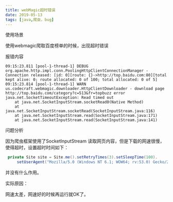 ```yaml
---
title: webMagic超时错误
date: 2019-05-13
tags: [java,爬虫，bug] 
---
```


使用场景

使用webmagic爬取百度榜单的时候，出现超时错误

<!--more-->

报错内容

```
09:15:23.811 [pool-1-thread-1] DEBUG org.apache.http.impl.conn.PoolingHttpClientConnectionManager - Connection released: [id: 0][route: {}->http://top.baidu.com:80][total kept alive: 0; route allocated: 0 of 100; total allocated: 0 of 5]
09:15:23.814 [pool-1-thread-1] WARN us.codecraft.webmagic.downloader.HttpClientDownloader - download page http://top.baidu.com/category?c=513&fr=topbuzz error
java.net.SocketTimeoutException: Read timed out
	at java.net.SocketInputStream.socketRead0(Native Method)
	at java.net.SocketInputStream.socketRead(SocketInputStream.java:116)
	at java.net.SocketInputStream.read(SocketInputStream.java:171)
	at java.net.SocketInputStream.read(SocketInputStream.java:141)
```

问题分析

因为爬虫框架使用了SocketInputStream 读取网页内容，但是下载的网速很慢，使得超时，设置超时时间如下：

```java
 private Site site = Site.me().setRetryTimes(3).setSleepTime(100).
     setUserAgent("Mozilla/5.0 (Windows NT 6.1; WOW64; rv:53.0) Gecko/20100101 Firefox/53.0").setTimeOut(100000);

```

并没有什么作用。

实际原因：

网速太差，网速好的时候再运行就OK了。

